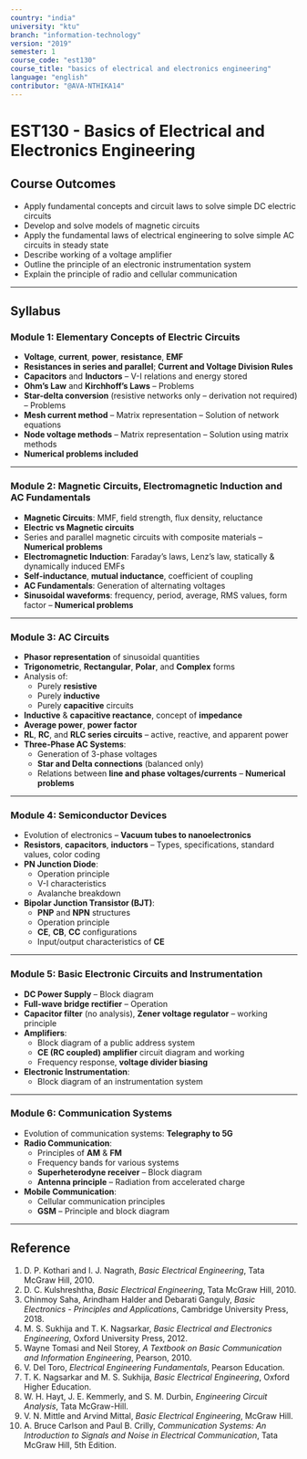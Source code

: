 ```yaml
---
country: "india"
university: "ktu"
branch: "information-technology"
version: "2019"
semester: 1
course_code: "est130"
course_title: "basics of electrical and electronics engineering"
language: "english"
contributor: "@AVA-NTHIKA14"
---
```


# EST130 - Basics of Electrical and Electronics Engineering

## Course Outcomes

- Apply fundamental concepts and circuit laws to solve simple DC electric circuits  
- Develop and solve models of magnetic circuits  
- Apply the fundamental laws of electrical engineering to solve simple AC circuits in steady state  
- Describe working of a voltage amplifier  
- Outline the principle of an electronic instrumentation system  
- Explain the principle of radio and cellular communication  

---

## Syllabus

### Module 1: Elementary Concepts of Electric Circuits

- **Voltage**, **current**, **power**, **resistance**, **EMF**
- **Resistances in series and parallel**; **Current and Voltage Division Rules**
- **Capacitors** and **Inductors** – V-I relations and energy stored
- **Ohm’s Law** and **Kirchhoff’s Laws** – Problems
- **Star-delta conversion** (resistive networks only – derivation not required) – Problems
- **Mesh current method** – Matrix representation – Solution of network equations
- **Node voltage methods** – Matrix representation – Solution using matrix methods
- **Numerical problems included**

---

### Module 2: Magnetic Circuits, Electromagnetic Induction and AC Fundamentals

- **Magnetic Circuits**: MMF, field strength, flux density, reluctance
- **Electric vs Magnetic circuits**
- Series and parallel magnetic circuits with composite materials – **Numerical problems**
- **Electromagnetic Induction**: Faraday’s laws, Lenz’s law, statically & dynamically induced EMFs
- **Self-inductance**, **mutual inductance**, coefficient of coupling
- **AC Fundamentals**: Generation of alternating voltages
- **Sinusoidal waveforms**: frequency, period, average, RMS values, form factor – **Numerical problems**

---

### Module 3: AC Circuits

- **Phasor representation** of sinusoidal quantities
- **Trigonometric**, **Rectangular**, **Polar**, and **Complex** forms
- Analysis of:
  - Purely **resistive**
  - Purely **inductive**
  - Purely **capacitive** circuits
- **Inductive** & **capacitive reactance**, concept of **impedance**
- **Average power**, **power factor**
- **RL**, **RC**, and **RLC series circuits** – active, reactive, and apparent power
- **Three-Phase AC Systems**:
  - Generation of 3-phase voltages
  - **Star and Delta connections** (balanced only)
  - Relations between **line and phase voltages/currents** – **Numerical problems**

---

### Module 4: Semiconductor Devices

- Evolution of electronics – **Vacuum tubes to nanoelectronics**
- **Resistors**, **capacitors**, **inductors** – Types, specifications, standard values, color coding
- **PN Junction Diode**:
  - Operation principle
  - V-I characteristics
  - Avalanche breakdown
- **Bipolar Junction Transistor (BJT)**:
  - **PNP** and **NPN** structures
  - Operation principle
  - **CE**, **CB**, **CC** configurations
  - Input/output characteristics of **CE**

---

### Module 5: Basic Electronic Circuits and Instrumentation

- **DC Power Supply** – Block diagram
- **Full-wave bridge rectifier** – Operation
- **Capacitor filter** (no analysis), **Zener voltage regulator** – working principle
- **Amplifiers**:
  - Block diagram of a public address system
  - **CE (RC coupled) amplifier** circuit diagram and working
  - Frequency response, **voltage divider biasing**
- **Electronic Instrumentation**:
  - Block diagram of an instrumentation system

---

### Module 6: Communication Systems

- Evolution of communication systems: **Telegraphy to 5G**
- **Radio Communication**:
  - Principles of **AM** & **FM**
  - Frequency bands for various systems
  - **Superheterodyne receiver** – Block diagram
  - **Antenna principle** – Radiation from accelerated charge
- **Mobile Communication**:
  - Cellular communication principles
  - **GSM** – Principle and block diagram

---

## Reference

1. D. P. Kothari and I. J. Nagrath, *Basic Electrical Engineering*, Tata McGraw Hill, 2010.  
2. D. C. Kulshreshtha, *Basic Electrical Engineering*, Tata McGraw Hill, 2010.  
3. Chinmoy Saha, Arindham Halder and Debarati Ganguly, *Basic Electronics - Principles and Applications*, Cambridge University Press, 2018.  
4. M. S. Sukhija and T. K. Nagsarkar, *Basic Electrical and Electronics Engineering*, Oxford University Press, 2012.  
5. Wayne Tomasi and Neil Storey, *A Textbook on Basic Communication and Information Engineering*, Pearson, 2010.  
6. V. Del Toro, *Electrical Engineering Fundamentals*, Pearson Education.  
7. T. K. Nagsarkar and M. S. Sukhija, *Basic Electrical Engineering*, Oxford Higher Education.  
8. W. H. Hayt, J. E. Kemmerly, and S. M. Durbin, *Engineering Circuit Analysis*, Tata McGraw-Hill.  
9. V. N. Mittle and Arvind Mittal, *Basic Electrical Engineering*, McGraw Hill.  
10. A. Bruce Carlson and Paul B. Crilly, *Communication Systems: An Introduction to Signals and Noise in Electrical Communication*, Tata McGraw Hill, 5th Edition.  
